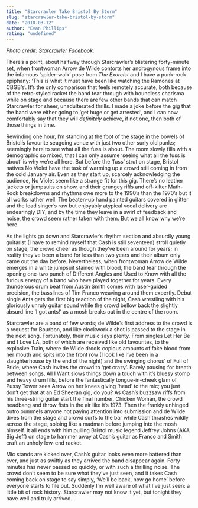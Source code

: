 ```yaml
---
title: "Starcrawler Take Bristol By Storm"
slug: "starcrawler-take-bristol-by-storm"
date: "2018-03-12"
author: "Evan Phillips"
rating: "undefined"
---
```


_Photo credit: [Starcrawler Facebook](https://scontent-lht6-1.xx.fbcdn.net/v/t1.0-9/16387178_531257833664922_7499900369778701775_n.jpg?oh=7c0e0f7a4f3113ed2f16fa6e3311be58&oe=5B008BF2)._

There’s a point, about halfway through Starcrawler’s blistering forty-minute set, when frontwoman Arrow de Wilde contorts her androgynous frame into the infamous ‘spider-walk’ pose from _The Exorcist_ and I have a punk-rock epiphany: ‘This is what it must have been like watching the Ramones at CBGB’s’. It’s the only comparison that feels remotely accurate, both because of the retro-styled racket the band tear through with boundless charisma while on stage and because there are few other bands that can match Starcrawler for sheer, unadulterated thrills. I made a joke before the gig that the band were either going to ‘get huge or get arrested’, and I can now comfortably say that they will _definitely_ achieve, if not one, then both of those things in time.

Rewinding one hour, I’m standing at the foot of the stage in the bowels of Bristol’s favourite seagoing venue with just two other surly old punks; seemingly here to see what all the fuss is about. The room slowly fills with a demographic so mixed, that I can only assume ‘seeing what all the fuss is about’ is why we’re all here. But before the ‘fuss’ strut on stage, Bristol natives No Violet have the task of warming up a crowd still coming in from the cold January air. Even as they start up, scarcely acknowledging the audience, No Violet seem like a strange fit for this gig. There’s no leather jackets or jumpsuits on show, and their grungey riffs and off-kilter Math-Rock breakdowns and rhythms owe more to the 1990’s than the 1970’s but it all works rather well. The beaten-up hand painted guitars covered in glitter and the lead singer’s raw but enjoyably atypical vocal delivery are endearingly DIY, and by the time they leave in a swirl of feedback and noise, the crowd seem rather taken with them. But we all know why we’re here.

As the lights go down and Starcrawler’s rhythm section and absurdly young guitarist (I have to remind myself that Cash is still seventeen) stroll quietly on stage, the crowd cheer as though they’ve been around for years; in reality they’ve been a band for less than two years and their album only came out the day before. Nevertheless, when frontwoman Arrow de Wilde emerges in a white jumpsuit stained with blood, the band tear through the opening one-two punch of Different Angles and Used to Know with all the furious energy of a band who have played together for years. Every thunderous drum beat from Austin Smith comes with laser-guided precision, the basslines of Tim Franco weaving around them expertly. Debut single Ants gets the first big reaction of the night, Cash wrestling with his gloriously unruly guitar sound while the crowd bellow back the slightly absurd line ‘I got ants!’ as a mosh breaks out in the centre of the room.

Starcrawler are a band of few words; de Wilde’s first address to the crowd is a request for Bourbon, and like clockwork a shot is passed to the stage in the next song. Fortunately, their music says plenty. From singles Let Her Be and I Love LA, both of which are received like old favourites, to the explosive Train, where de Wilde drools copious amounts of fake blood from her mouth and spits into the front row (I look like I’ve been in a slaughterhouse by the end of the night) and the swinging chorus’ of Full of Pride; where Cash invites the crowd to ‘get crazy’. Barely pausing for breath between songs, All I Want slows things down a touch with it’s bluesy stomp and heavy drum fills, before the fantastically tongue-in-cheek glam of Pussy Tower sees Arrow on her knees giving ‘head’ to the mic; you just don’t get that at an Ed Sheeran gig, do you? As Cash’s buzzsaw riffs from his three-string guitar start the final number, Chicken Woman, the crowd headbang and throw fists in the air like it’s 1973. Then the frankly unhinged outro pummels anyone not paying attention into submission and de Wilde dives from the stage and crowd surfs to the bar while Cash thrashes wildly across the stage, soloing like a madman before jumping into the mosh himself. It all ends with him pulling Bristol music legend Jeffrey Johns (AKA Big Jeff) on stage to hammer away at Cash’s guitar as Franco and Smith craft an unholy low-end racket.

Mic stands are kicked over, Cash’s guitar looks even more battered than ever, and just as swiftly as they arrived the band disappear again. Forty minutes has never passed so quickly, or with such a thrilling noise. The crowd don’t seem to be sure what they’ve just seen, and it takes Cash coming back on stage to say simply, ‘We’ll be back, now go home’ before everyone starts to file out. Suddenly I’m well aware of what I’ve just seen: a little bit of rock history. Starcrawler may not know it yet, but tonight they have well and truly arrived.

